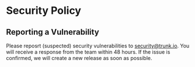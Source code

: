 # Security Policy

## Reporting a Vulnerability

Please reposrt (suspected) security vulnerabilities to security@trunk.io. You will receive a
response from the team within 48 hours. If the issue is confirmed, we will create a new release as
soon as possible.
